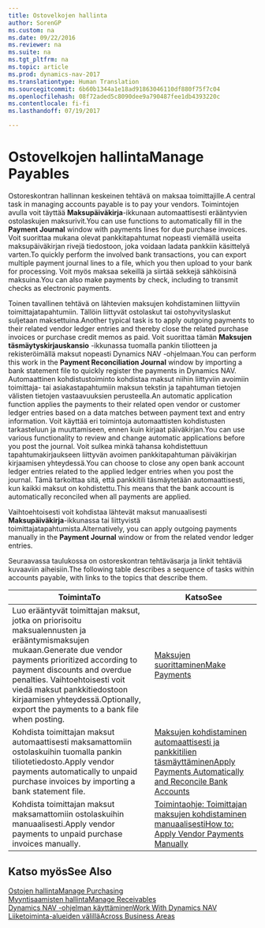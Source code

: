 ```yaml
---
title: Ostovelkojen hallinta
author: SorenGP
ms.custom: na
ms.date: 09/22/2016
ms.reviewer: na
ms.suite: na
ms.tgt_pltfrm: na
ms.topic: article
ms.prod: dynamics-nav-2017
ms.translationtype: Human Translation
ms.sourcegitcommit: 6b60b1344a1e18ad91863046110df880f75f7c04
ms.openlocfilehash: 08f72aded5c8090dee9a790487fee1db4393220c
ms.contentlocale: fi-fi
ms.lasthandoff: 07/19/2017

---
```


# <a name="manage-payables"></a><span data-ttu-id="43645-102">Ostovelkojen hallinta</span><span class="sxs-lookup"><span data-stu-id="43645-102">Manage Payables</span></span>
<span data-ttu-id="43645-103">Ostoreskontran hallinnan keskeinen tehtävä on maksaa toimittajille.</span><span class="sxs-lookup"><span data-stu-id="43645-103">A central task in managing accounts payable is to pay your vendors.</span></span> <span data-ttu-id="43645-104">Toimintojen avulla voit täyttää **Maksupäiväkirja**-ikkunaan automaattisesti erääntyvien ostolaskujen maksurivit.</span><span class="sxs-lookup"><span data-stu-id="43645-104">You can use functions to automatically fill in the **Payment Journal** window with payments lines for due purchase invoices.</span></span> <span data-ttu-id="43645-105">Voit suorittaa mukana olevat pankkitapahtumat nopeasti viemällä useita maksupäiväkirjan rivejä tiedostoon, joka voidaan ladata pankkiin käsittelyä varten.</span><span class="sxs-lookup"><span data-stu-id="43645-105">To quickly perform the involved bank transactions, you can export multiple payment journal lines to a file, which you then upload to your bank for processing.</span></span> <span data-ttu-id="43645-106">Voit myös maksaa sekeillä ja siirtää sekkejä sähköisinä maksuina.</span><span class="sxs-lookup"><span data-stu-id="43645-106">You can also make payments by check, including to transmit checks as electronic payments.</span></span>

<span data-ttu-id="43645-107">Toinen tavallinen tehtävä on lähtevien maksujen kohdistaminen liittyviin toimittajatapahtumiin. Tällöin liittyvät ostolaskut tai ostohyvityslaskut suljetaan maksettuina.</span><span class="sxs-lookup"><span data-stu-id="43645-107">Another typical task is to apply outgoing payments to their related vendor ledger entries and thereby close the related purchase invoices or purchase credit memos as paid.</span></span> <span data-ttu-id="43645-108">Voit suorittaa tämän **Maksujen täsmäytyskirjauskansio** -ikkunassa tuomalla pankin tiliotteen ja rekisteröimällä maksut nopeasti Dynamics NAV -ohjelmaan.</span><span class="sxs-lookup"><span data-stu-id="43645-108">You can perform this work in the **Payment Reconciliation Journal** window by importing a bank statement file to quickly register the payments in Dynamics NAV.</span></span> <span data-ttu-id="43645-109">Automaattinen kohdistustoiminto kohdistaa maksut niihin liittyviin avoimiin toimittaja- tai asiakastapahtumiin maksun tekstin ja tapahtuman tietojen välisten tietojen vastaavuuksien perusteella.</span><span class="sxs-lookup"><span data-stu-id="43645-109">An automatic application function applies the payments to their related open vendor or customer ledger entries based on a data matches between payment text and entry information.</span></span> <span data-ttu-id="43645-110">Voit käyttää eri toimintoja automaattisten kohdistusten tarkasteluun ja muuttamiseen, ennen kuin kirjaat päiväkirjan.</span><span class="sxs-lookup"><span data-stu-id="43645-110">You can use various functionality to review and change automatic applications before you post the journal.</span></span> <span data-ttu-id="43645-111">Voit sulkea minkä tahansa kohdistettuun tapahtumakirjaukseen liittyvän avoimen pankkitapahtuman päiväkirjan kirjaamisen yhteydessä.</span><span class="sxs-lookup"><span data-stu-id="43645-111">You can choose to close any open bank account ledger entries related to the applied ledger entries when you post the journal.</span></span> <span data-ttu-id="43645-112">Tämä tarkoittaa sitä, että pankkitili täsmäytetään automaattisesti, kun kaikki maksut on kohdistettu.</span><span class="sxs-lookup"><span data-stu-id="43645-112">This means that the bank account is automatically reconciled when all payments are applied.</span></span>

<span data-ttu-id="43645-113">Vaihtoehtoisesti voit kohdistaa lähtevät maksut manuaalisesti **Maksupäiväkirja**-ikkunassa tai liittyvistä toimittajatapahtumista.</span><span class="sxs-lookup"><span data-stu-id="43645-113">Alternatively, you can apply outgoing payments manually in the **Payment Journal** window or from the related vendor ledger entries.</span></span>

<span data-ttu-id="43645-114">Seuraavassa taulukossa on ostoreskontran tehtäväsarja ja linkit tehtäviä kuvaaviin aiheisiin.</span><span class="sxs-lookup"><span data-stu-id="43645-114">The following table describes a sequence of tasks within accounts payable, with links to the topics that describe them.</span></span>

|<span data-ttu-id="43645-115">Toiminta</span><span class="sxs-lookup"><span data-stu-id="43645-115">To</span></span> |<span data-ttu-id="43645-116">Katso</span><span class="sxs-lookup"><span data-stu-id="43645-116">See</span></span> |
|---|----|
|<span data-ttu-id="43645-117">Luo erääntyvät toimittajan maksut, jotka on priorisoitu maksualennusten ja erääntymismaksujen mukaan.</span><span class="sxs-lookup"><span data-stu-id="43645-117">Generate due vendor payments prioritized according to payment discounts and overdue penalties.</span></span> <span data-ttu-id="43645-118">Vaihtoehtoisesti voit viedä maksut pankkitiedostoon kirjaamisen yhteydessä.</span><span class="sxs-lookup"><span data-stu-id="43645-118">Optionally, export the payments to a bank file when posting.</span></span>|[<span data-ttu-id="43645-119">Maksujen suorittaminen</span><span class="sxs-lookup"><span data-stu-id="43645-119">Make Payments</span></span>](payables-make-payments.md)|
|<span data-ttu-id="43645-120">Kohdista toimittajan maksut automaattisesti maksamattomiin ostolaskuihin tuomalla pankin tiliotetiedosto.</span><span class="sxs-lookup"><span data-stu-id="43645-120">Apply vendor payments automatically to unpaid purchase invoices by importing a bank statement file.</span></span>|[<span data-ttu-id="43645-121">Maksujen kohdistaminen automaattisesti ja pankkitilien täsmäyttäminen</span><span class="sxs-lookup"><span data-stu-id="43645-121">Apply Payments Automatically and Reconcile Bank Accounts</span></span>](receivables-apply-payments-auto-reconcile-bank-accounts.md)|
|<span data-ttu-id="43645-122">Kohdista toimittajan maksut maksamattomiin ostolaskuihin manuaalisesti.</span><span class="sxs-lookup"><span data-stu-id="43645-122">Apply vendor payments to unpaid purchase invoices manually.</span></span>|[<span data-ttu-id="43645-123">Toimintaohje: Toimittajan maksujen kohdistaminen manuaalisesti</span><span class="sxs-lookup"><span data-stu-id="43645-123">How to: Apply Vendor Payments Manually</span></span>](payables-how-apply-purchase-transactions-manually.md)|

## <a name="see-also"></a><span data-ttu-id="43645-124">Katso myös</span><span class="sxs-lookup"><span data-stu-id="43645-124">See Also</span></span>
[<span data-ttu-id="43645-125">Ostojen hallinta</span><span class="sxs-lookup"><span data-stu-id="43645-125">Manage Purchasing</span></span>](purchasing-manage-purchasing.md)  
[<span data-ttu-id="43645-126">Myyntisaamisten hallinta</span><span class="sxs-lookup"><span data-stu-id="43645-126">Manage Receivables</span></span>](receivables-manage-receivables.md)  
[<span data-ttu-id="43645-127">Dynamics NAV -ohjelman käyttäminen</span><span class="sxs-lookup"><span data-stu-id="43645-127">Work With Dynamics NAV</span></span>](ui-work-product.md)  
[<span data-ttu-id="43645-128">Liiketoiminta-alueiden välillä</span><span class="sxs-lookup"><span data-stu-id="43645-128">Across Business Areas</span></span>](ui-across-business-areas.md)

